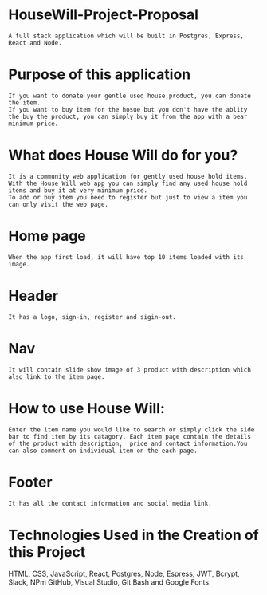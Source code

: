 # HouseWill-Project-Proposal
    A full stack application which will be built in Postgres, Express, React and Node.
# Purpose of this application
    If you want to donate your gentle used house product, you can donate the item. 
    If you want to buy item for the hosue but you don't have the ablity the buy the product, you can simply buy it from the app with a bear minimum price. 

# What does House Will do for you?
    It is a community web application for gently used house hold items. With the House Will web app you can simply find any used house hold items and buy it at very minimum price. 
    To add or buy item you need to register but just to view a item you can only visit the web page.
# Home page
    When the app first load, it will have top 10 items loaded with its image.
# Header
    It has a logo, sign-in, register and sigin-out.
# Nav
    It will contain slide show image of 3 product with description which also link to the item page. 
# How to use House Will:
    Enter the item name you would like to search or simply click the side bar to find item by its catagory. Each item page contain the details of the product with description,  price and contact information.You can also comment on individual item on the each page.
# Footer
    It has all the contact information and social media link. 
    
# Technologies Used in the Creation of this Project

HTML,
CSS,
JavaScript,
React,
Postgres,
Node,
Espress,
JWT,
Bcrypt,
Slack,
NPm
GitHub,
Visual Studio, 
Git Bash and
Google Fonts.

